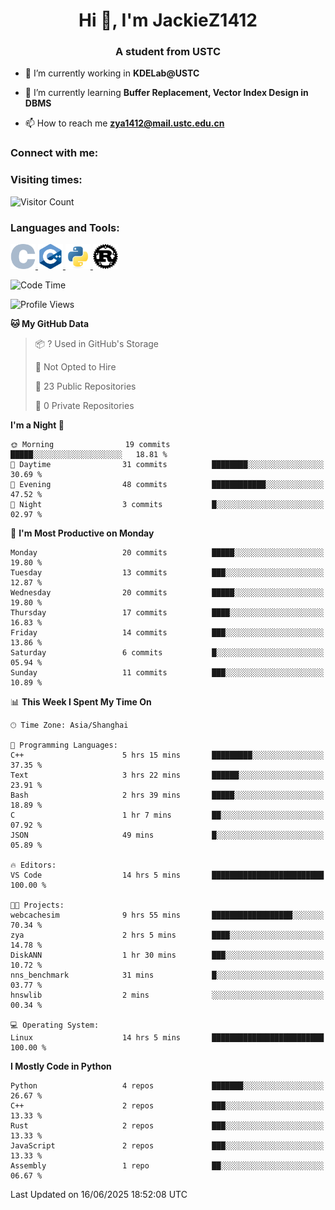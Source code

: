 <h1 align="center">Hi 👋, I'm JackieZ1412</h1>
<h3 align="center">A student from USTC</h3>

- 🔭 I’m currently working in **KDELab@USTC**

- 🌱 I’m currently learning **Buffer Replacement, Vector Index Design in DBMS**

- 📫 How to reach me **zya1412@mail.ustc.edu.cn**

<h3 align="left">Connect with me:</h3>
<p align="left">
</p>

<h3 align="left">Visiting times:</h3>
<p align="left">
</p>

![Visitor Count](https://profile-counter.glitch.me/Christmas/count.svg)

<h3 align="left">Languages and Tools:</h3>
<p align="left"> <a href="https://www.cprogramming.com/" target="_blank" rel="noreferrer"> <img src="https://raw.githubusercontent.com/devicons/devicon/master/icons/c/c-original.svg" alt="c" width="40" height="40"/> </a> <a href="https://www.w3schools.com/cpp/" target="_blank" rel="noreferrer"> <img src="https://raw.githubusercontent.com/devicons/devicon/master/icons/cplusplus/cplusplus-original.svg" alt="cplusplus" width="40" height="40"/> </a> <a href="https://www.python.org" target="_blank" rel="noreferrer"> <img src="https://raw.githubusercontent.com/devicons/devicon/master/icons/python/python-original.svg" alt="python" width="40" height="40"/> </a> <a href="https://www.rust-lang.org" target="_blank" rel="noreferrer"> <img src="https://raw.githubusercontent.com/devicons/devicon/master/icons/rust/rust-plain.svg" alt="rust" width="40" height="40"/> </a> </p>



<!--START_SECTION:waka-->
![Code Time](http://img.shields.io/badge/Code%20Time-1%2C218%20hrs%2012%20mins-blue)

![Profile Views](http://img.shields.io/badge/Profile%20Views-2-blue)

**🐱 My GitHub Data** 

> 📦 ? Used in GitHub's Storage 
 > 
> 🚫 Not Opted to Hire
 > 
> 📜 23 Public Repositories 
 > 
> 🔑 0 Private Repositories 
 > 
**I'm a Night 🦉** 

```text
🌞 Morning                19 commits          █████░░░░░░░░░░░░░░░░░░░░   18.81 % 
🌆 Daytime                31 commits          ████████░░░░░░░░░░░░░░░░░   30.69 % 
🌃 Evening                48 commits          ████████████░░░░░░░░░░░░░   47.52 % 
🌙 Night                  3 commits           █░░░░░░░░░░░░░░░░░░░░░░░░   02.97 % 
```
📅 **I'm Most Productive on Monday** 

```text
Monday                   20 commits          █████░░░░░░░░░░░░░░░░░░░░   19.80 % 
Tuesday                  13 commits          ███░░░░░░░░░░░░░░░░░░░░░░   12.87 % 
Wednesday                20 commits          █████░░░░░░░░░░░░░░░░░░░░   19.80 % 
Thursday                 17 commits          ████░░░░░░░░░░░░░░░░░░░░░   16.83 % 
Friday                   14 commits          ███░░░░░░░░░░░░░░░░░░░░░░   13.86 % 
Saturday                 6 commits           █░░░░░░░░░░░░░░░░░░░░░░░░   05.94 % 
Sunday                   11 commits          ███░░░░░░░░░░░░░░░░░░░░░░   10.89 % 
```


📊 **This Week I Spent My Time On** 

```text
🕑︎ Time Zone: Asia/Shanghai

💬 Programming Languages: 
C++                      5 hrs 15 mins       █████████░░░░░░░░░░░░░░░░   37.35 % 
Text                     3 hrs 22 mins       ██████░░░░░░░░░░░░░░░░░░░   23.91 % 
Bash                     2 hrs 39 mins       █████░░░░░░░░░░░░░░░░░░░░   18.89 % 
C                        1 hr 7 mins         ██░░░░░░░░░░░░░░░░░░░░░░░   07.92 % 
JSON                     49 mins             █░░░░░░░░░░░░░░░░░░░░░░░░   05.89 % 

🔥 Editors: 
VS Code                  14 hrs 5 mins       █████████████████████████   100.00 % 

🐱‍💻 Projects: 
webcachesim              9 hrs 55 mins       ██████████████████░░░░░░░   70.34 % 
zya                      2 hrs 5 mins        ████░░░░░░░░░░░░░░░░░░░░░   14.78 % 
DiskANN                  1 hr 30 mins        ███░░░░░░░░░░░░░░░░░░░░░░   10.72 % 
nns_benchmark            31 mins             █░░░░░░░░░░░░░░░░░░░░░░░░   03.77 % 
hnswlib                  2 mins              ░░░░░░░░░░░░░░░░░░░░░░░░░   00.34 % 

💻 Operating System: 
Linux                    14 hrs 5 mins       █████████████████████████   100.00 % 
```

**I Mostly Code in Python** 

```text
Python                   4 repos             ███████░░░░░░░░░░░░░░░░░░   26.67 % 
C++                      2 repos             ███░░░░░░░░░░░░░░░░░░░░░░   13.33 % 
Rust                     2 repos             ███░░░░░░░░░░░░░░░░░░░░░░   13.33 % 
JavaScript               2 repos             ███░░░░░░░░░░░░░░░░░░░░░░   13.33 % 
Assembly                 1 repo              ██░░░░░░░░░░░░░░░░░░░░░░░   06.67 % 
```




 Last Updated on 16/06/2025 18:52:08 UTC
<!--END_SECTION:waka-->
